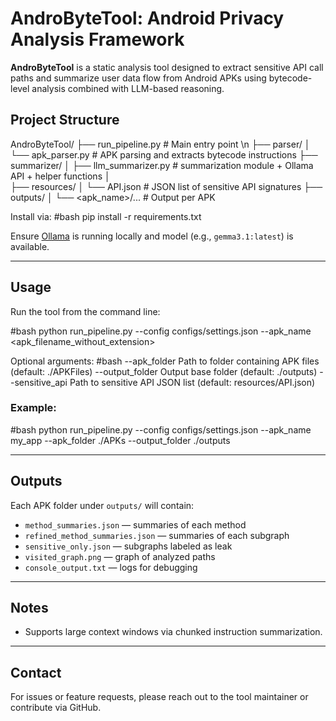 # AndroByteTool: Android Privacy Analysis Framework

**AndroByteTool** is a static analysis tool designed to extract sensitive API call paths and summarize user data flow from Android APKs using bytecode-level analysis combined with LLM-based reasoning.

## Project Structure

AndroByteTool/
├── run_pipeline.py                   # Main entry point \n
├── parser/
│   └── apk_parser.py                # APK parsing and extracts bytecode instructions
├── summarizer/
│   ├── llm_summarizer.py             # summarization module + Ollama API + helper functions
│       
├── resources/
│   └── API.json                    # JSON list of sensitive API signatures
├── outputs/
│   └── <apk_name>/...                # Output per APK


Install via:
#bash
pip install -r requirements.txt


Ensure [Ollama](https://ollama.com/) is running locally and  model (e.g., `gemma3.1:latest`) is available.

---

## Usage
Run the tool from the command line:

#bash
python run_pipeline.py  --config configs/settings.json --apk_name <apk_filename_without_extension>


Optional arguments:
#bash
  --apk_folder        Path to folder containing APK files (default: ./APKFiles)
  --output_folder     Output base folder (default: ./outputs)
  --sensitive_api     Path to sensitive API JSON list (default: resources/API.json)


### Example:
#bash
python run_pipeline.py --config configs/settings.json  --apk_name my_app --apk_folder ./APKs --output_folder ./outputs

---

## Outputs
Each APK folder under `outputs/` will contain:

- `method_summaries.json` — summaries of each method 
- `refined_method_summaries.json` — summaries of each subgraph
- `sensitive_only.json` — subgraphs labeled as leak
- `visited_graph.png` — graph of analyzed paths
- `console_output.txt` — logs for debugging

---

## Notes
- Supports large context windows via chunked instruction summarization.

---

## Contact
For issues or feature requests, please reach out to the tool maintainer or contribute via GitHub.
